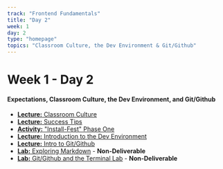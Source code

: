 ```yaml
---
track: "Frontend Fundamentals"
title: "Day 2"
week: 1
day: 2
type: "homepage"
topics: "Classroom Culture, the Dev Environment & Git/Github"
---
```



# Week 1 - Day 2

#### Expectations, Classroom Culture, the Dev Environment, and Git/Github
- [**Lecture:** Classroom Culture](/frontend-fundamentals/week-1/day-2/lecture-materials/classroom-culture/)
- [**Lecture:** Success Tips](/frontend-fundamentals/week-1/day-2/lecture-materials/success-tips/)
- [**Activity:** "Install-Fest" Phase One](/frontend-fundamentals/week-1/day-2/lecture-materials/install-fest-phase-one/)
- [**Lecture:** Introduction to the Dev Environment](/frontend-fundamentals/week-1/day-2/lecture-materials/intro-to-dev-environment/)
- [**Lecture:** Intro to Git/Github](/frontend-fundamentals/week-1/day-2/lecture-materials/intro-to-git-and-github)
- [**Lab:** Exploring Markdown](/frontend-fundamentals/week-1/day-2/labs/exploring-markdown/) - **Non-Deliverable**
- [**Lab:** Git/Github and the Terminal Lab](/frontend-fundamentals/week-1/day-2/labs/git-github-and-the-terminal/) - **Non-Deliverable**

<!-- 

<br>
<br>
<hr>
<br>
<br>


#### Lesson Recordings

- [**Classroom Culture & Success Tips**]()
- [**Installfest - Phase One: Mac Users**]()
- [**Intro to the Dev Environment & Intro to Git/Github**]()
-->